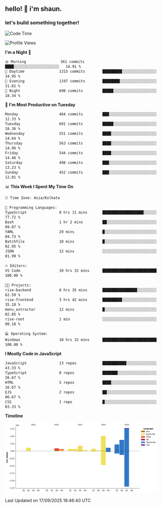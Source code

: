 ## hello! 👋 i'm shaun. 
### let's build something together!
<!--START_SECTION:waka-->
![Code Time](http://img.shields.io/badge/Code%20Time-431%20hrs%2037%20mins-blue)

![Profile Views](http://img.shields.io/badge/Profile%20Views-0-blue)

**I'm a Night 🦉** 

```text
🌞 Morning                561 commits         ████░░░░░░░░░░░░░░░░░░░░░   14.91 % 
🌆 Daytime                1315 commits        █████████░░░░░░░░░░░░░░░░   34.95 % 
🌃 Evening                1197 commits        ████████░░░░░░░░░░░░░░░░░   31.81 % 
🌙 Night                  690 commits         █████░░░░░░░░░░░░░░░░░░░░   18.34 % 
```
📅 **I'm Most Productive on Tuesday** 

```text
Monday                   464 commits         ███░░░░░░░░░░░░░░░░░░░░░░   12.33 % 
Tuesday                  691 commits         █████░░░░░░░░░░░░░░░░░░░░   18.36 % 
Wednesday                551 commits         ████░░░░░░░░░░░░░░░░░░░░░   14.64 % 
Thursday                 563 commits         ████░░░░░░░░░░░░░░░░░░░░░   14.96 % 
Friday                   544 commits         ████░░░░░░░░░░░░░░░░░░░░░   14.46 % 
Saturday                 498 commits         ███░░░░░░░░░░░░░░░░░░░░░░   13.23 % 
Sunday                   452 commits         ███░░░░░░░░░░░░░░░░░░░░░░   12.01 % 
```


📊 **This Week I Spent My Time On** 

```text
🕑︎ Time Zone: Asia/Kolkata

💬 Programming Languages: 
TypeScript               8 hrs 11 mins       ███████████████████░░░░░░   77.72 % 
Bash                     1 hr 2 mins         ██░░░░░░░░░░░░░░░░░░░░░░░   09.87 % 
YAML                     29 mins             █░░░░░░░░░░░░░░░░░░░░░░░░   04.73 % 
Batchfile                18 mins             █░░░░░░░░░░░░░░░░░░░░░░░░   02.95 % 
JSON                     12 mins             ░░░░░░░░░░░░░░░░░░░░░░░░░   01.99 % 

🔥 Editors: 
VS Code                  10 hrs 32 mins      █████████████████████████   100.00 % 

🐱‍💻 Projects: 
rise-backend             6 hrs 35 mins       ████████████████░░░░░░░░░   62.59 % 
rise-frontend            3 hrs 42 mins       █████████░░░░░░░░░░░░░░░░   35.18 % 
menu_extractor           12 mins             █░░░░░░░░░░░░░░░░░░░░░░░░   02.05 % 
rise-root                1 min               ░░░░░░░░░░░░░░░░░░░░░░░░░   00.18 % 

💻 Operating System: 
Windows                  10 hrs 32 mins      █████████████████████████   100.00 % 
```

**I Mostly Code in JavaScript** 

```text
JavaScript               13 repos            ███████████░░░░░░░░░░░░░░   43.33 % 
TypeScript               8 repos             ███████░░░░░░░░░░░░░░░░░░   26.67 % 
HTML                     5 repos             ████░░░░░░░░░░░░░░░░░░░░░   16.67 % 
EJS                      2 repos             ██░░░░░░░░░░░░░░░░░░░░░░░   06.67 % 
CSS                      1 repo              █░░░░░░░░░░░░░░░░░░░░░░░░   03.33 % 
```



**Timeline**

![Lines of Code chart](https://raw.githubusercontent.com/ShaunDaniel/ShaunDaniel/main/assets/bar_graph.png)


 Last Updated on 17/09/2025 18:46:40 UTC
<!--END_SECTION:waka-->
